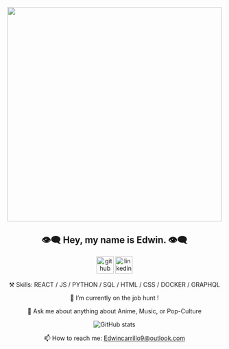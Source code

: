 
<div align='center'>

  <img src='https://user-images.githubusercontent.com/69633370/176183948-ffc04771-788f-4e5b-8d65-21b2510019a5.jpg' height='500'/>
  <h2>👁️‍🗨️ Hey, my name is Edwin. 👁️‍🗨️</h2>
  
  [<img src='https://cdn.jsdelivr.net/npm/simple-icons@3.0.1/icons/github.svg' alt='github' height='40'>](https://github.com/edwincarr)  [<img src='https://cdn.jsdelivr.net/npm/simple-icons@3.0.1/icons/linkedin.svg' alt='linkedin' height='40'>](https://www.linkedin.com/in/edwincarr)
  
  ⚒️ Skills: REACT / JS / PYTHON / SQL / HTML / CSS / DOCKER / GRAPHQL

  🔭 I’m currently on the job hunt !

  💬 Ask me about anything about Anime, Music, or Pop-Culture 
  
![GitHub stats](https://github-readme-stats.vercel.app/api?username=edwincarr&show_icons=true&theme=github_dark&count_private=true)  

  📫 How to reach me: Edwincarrillo9@outlook.com 
</div>
